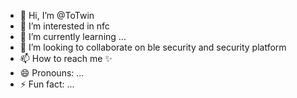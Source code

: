 - 👋 Hi, I’m @ToTwin
- 👀 I’m interested in nfc
- 🌱 I’m currently learning ...
- 💞️ I’m looking to collaborate on ble security and security platform
- 📫 How to reach me ✨️
- 😄 Pronouns: ...
- ⚡ Fun fact: ...

<!---
ToTwin/ToTwin is a ✨ special ✨ repository because its `README.md` (this file) appears on your GitHub profile.
You can click the Preview link to take a look at your changes.
--->
